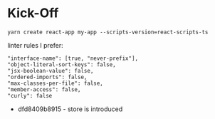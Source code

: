 # Kick-Off

```
yarn create react-app my-app --scripts-version=react-scripts-ts
```
linter rules I prefer:
```
"interface-name": [true, "never-prefix"],
"object-literal-sort-keys": false,
"jsx-boolean-value": false,
"ordered-imports": false,
"max-classes-per-file": false,
"member-access": false,
"curly": false
```

* dfd8409b8915 - store is introduced